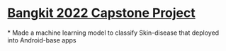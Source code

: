 <h1><a href="https://github.com/skidiss/Machine-Learning">Bangkit 2022 Capstone Project</a></h1>
* Made a machine learning model to classify Skin-disease that deployed into Android-base apps
